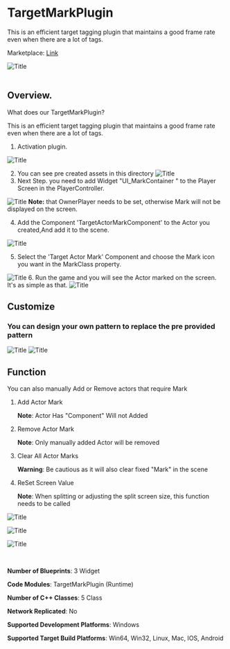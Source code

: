 # TargetMarkPlugin
This is an efficient target tagging plugin that maintains a good frame rate even when there are a lot of tags.

Marketplace: [Link](https://www.fab.com/listings/0cf55e9c-412e-4a95-a621-d32e3c4b7785)

![Title](Title.jpg "Title")
<br/><br/>
## Overview.
What does our TargetMarkPlugin?

This is an efficient target tagging plugin that maintains a good frame rate even when there are a lot of tags.

1. Activation plugin.

![Title](02.png "Title")

2. You can see pre created assets in this directory
![Title](03.png "Title")
3. Next Step. you need to add Widget "UI_MarkContainer " to the Player Screen in the PlayerController.

![Title](01.jpg "Title")
**Note:** that OwnerPlayer needs to be set, otherwise Mark will not be displayed on the screen.

4. Add the Component 'TargetActorMarkComponent' to the Actor you created,And add it to the scene.

![Title](04.png "Title")

5. Select the 'Target Actor Mark' Component and choose the Mark icon you want in the MarkClass property.

![Title](05.png "Title")
6. Run the game and you will see the Actor marked on the screen. It's as simple as that.
![Title](06.png "Title")

## Customize

### You can design your own pattern to replace the pre provided pattern
![Title](07.png "Title")
![Title](08.png "Title")

## Function 
You can also manually Add or Remove actors that require Mark

1. Add Actor Mark

   **Note**: Actor Has "Component" Will not Added
3. Remove Actor Mark

   **Note**: Only manually added Actor will be removed
5. Clear All Actor Marks

   **Warning**: Be cautious as it will also clear fixed "Mark" in the scene
7. ReSet Screen Value

   **Note**: When splitting or adjusting the split screen size, this function needs to be called

![Title](09.png "Title")

![Title](10.png "Title")

![Title](11.png "Title")

<br/>

**Number of Blueprints**: 3 Widget

**Code Modules**: TargetMarkPlugin (Runtime)

**Number of C++ Classes**: 5 Class

**Network Replicated**: No

**Supported Development Platforms**: Windows

**Supported Target Build Platforms**: Win64, Win32, Linux, Mac, IOS, Android
